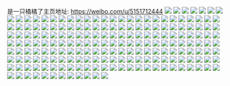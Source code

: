是一只橘橘了主页地址: https://weibo.com/u/5151712444 
![](https://wx4.sinaimg.cn/mw2000/005CE3Kcgy1h93lro4nwtj326x2x8hdu.jpg) 
![](https://wx4.sinaimg.cn/mw2000/005CE3Kcgy1h93ls1mtqtj32c0340u0z.jpg) 
![](https://wx4.sinaimg.cn/mw2000/005CE3Kcgy1h93lrtv0rvj32bz2bznpf.jpg) 
![](https://wx4.sinaimg.cn/mw2000/005CE3Kcgy1h93lrrl40rj31yp2m9kjm.jpg) 
![](https://wx4.sinaimg.cn/mw2000/005CE3Kcgy1h93lrq18pej31rf2cjx6p.jpg) 
![](https://wx4.sinaimg.cn/mw2000/005CE3Kcgy1h93lrxb4qfj32c0340npf.jpg) 
![](https://wx4.sinaimg.cn/mw2000/005CE3Kcgy1h93lrkf4abj32c0340u0z.jpg) 
![](https://wx4.sinaimg.cn/mw2000/005CE3Kcgy1h93lrmidohj32c0340b2b.jpg) 
![](https://wx4.sinaimg.cn/mw2000/005CE3Kcgy1h6s5l9n59oj332p2b3azs.jpg) 
![](https://wx4.sinaimg.cn/mw2000/005CE3Kcgy1h6s5m4d2trj33372beqp3.jpg) 
![](https://wx4.sinaimg.cn/mw2000/005CE3Kcgy1h55mse3943j32c034pb2a.jpg) 
![](https://wx4.sinaimg.cn/mw2000/005CE3Kcgy1h55msaxl90j32c0340qv6.jpg) 
![](https://wx4.sinaimg.cn/mw2000/005CE3Kcgy1h55mscq2blj32c0340qv6.jpg) 
![](https://wx4.sinaimg.cn/mw2000/005CE3Kcly1h547srf88xj32c0340x6q.jpg) 
![](https://wx4.sinaimg.cn/mw2000/005CE3Kcly1h547t0ampoj32c0340u0y.jpg) 
![](https://wx4.sinaimg.cn/mw2000/005CE3Kcly1h547su77wej32c03401kz.jpg) 
![](https://wx4.sinaimg.cn/mw2000/005CE3Kcly1h547spjwkfj329930cnpe.jpg) 
![](https://wx4.sinaimg.cn/mw2000/005CE3Kcly1h547sxxl3ej32c03401ky.jpg) 
![](https://wx4.sinaimg.cn/mw2000/005CE3Kcly1h547swbjj4j32c0340b2a.jpg) 
![](https://wx4.sinaimg.cn/mw2000/005CE3Kcly1h4zr1h3sztj32c03407wl.jpg) 
![](https://wx4.sinaimg.cn/mw2000/005CE3Kcly1h4zr1ek2oaj31j34dfx6r.jpg) 
![](https://wx4.sinaimg.cn/mw2000/005CE3Kcly1h4zr1b3cmcj31w02ioe83.jpg) 
![](https://wx4.sinaimg.cn/mw2000/005CE3Kcgy1h4kt5djxbsj315o1qje68.jpg) 
![](https://wx4.sinaimg.cn/mw2000/005CE3Kcgy1h4jjwkl4zlj30uj14l48x.jpg) 
![](https://wx4.sinaimg.cn/mw2000/005CE3Kcgy1h4jjwn53ryj31vz2iou0x.jpg) 
![](https://wx4.sinaimg.cn/mw2000/005CE3Kcgy1h4jjwodpmmj30vp1kcdsf.jpg) 
![](https://wx4.sinaimg.cn/mw2000/005CE3Kcgy1h4jjwrrmwej31vz2iox6p.jpg) 
![](https://wx4.sinaimg.cn/mw2000/005CE3Kcgy1h4jjwtp0eoj31w02io4qq.jpg) 
![](https://wx4.sinaimg.cn/mw2000/005CE3Kcgy1h4jjwxcftgj31jx22kb29.jpg) 
![](https://wx4.sinaimg.cn/mw2000/005CE3Kcgy1h4jjwvxhe5j33402c01kz.jpg) 
![](https://wx4.sinaimg.cn/mw2000/005CE3Kcgy1h43fuvrz9kj323h23hnpd.jpg) 
![](https://wx4.sinaimg.cn/mw2000/005CE3Kcgy1h43fuyfvopj32c02c07wj.jpg) 
![](https://wx4.sinaimg.cn/mw2000/005CE3Kcgy1h43fv1zg49j32c0340kjo.jpg) 
![](https://wx4.sinaimg.cn/mw2000/005CE3Kcgy1h43fv0373oj3209209e81.jpg) 
![](https://wx4.sinaimg.cn/mw2000/005CE3Kcgy1h2x29os6s4j31w02ionpd.jpg) 
![](https://wx4.sinaimg.cn/mw2000/005CE3Kcgy1h2x29m5cc8j31r71r77wh.jpg) 
![](https://wx4.sinaimg.cn/mw2000/005CE3Kcgy1h2x29vnlkcj325e1m2hdt.jpg) 
![](https://wx4.sinaimg.cn/mw2000/005CE3Kcgy1h2x29q10mmj31w02iokjl.jpg) 
![](https://wx4.sinaimg.cn/mw2000/005CE3Kcgy1h2x29sla8hj31w02ioqv5.jpg) 
![](https://wx4.sinaimg.cn/mw2000/005CE3Kcgy1h2x29ygocrj31w02iou0x.jpg) 
![](https://wx4.sinaimg.cn/mw2000/005CE3Kcgy1h2s1ddud70j30s61e3gwh.jpg) 
![](https://wx4.sinaimg.cn/mw2000/005CE3Kcgy1h2s1de88gwj30ok17nqfs.jpg) 
![](https://wx4.sinaimg.cn/mw2000/005CE3Kcgy1h2s1demgt0j30u01exgz5.jpg) 
![](https://wx4.sinaimg.cn/mw2000/005CE3Kcgy1h137ejtnn8j32c0340npe.jpg) 
![](https://wx4.sinaimg.cn/mw2000/005CE3Kcgy1h137eebmpqj31w02io7wh.jpg) 
![](https://wx4.sinaimg.cn/mw2000/005CE3Kcgy1h137eifgucj32c0340e82.jpg) 
![](https://wx4.sinaimg.cn/mw2000/005CE3Kcgy1h137eh82ldj31vx26hkjl.jpg) 
![](https://wx4.sinaimg.cn/mw2000/005CE3Kcgy1h137ef6y92j31ug1ug4qp.jpg) 
![](https://wx4.sinaimg.cn/mw2000/005CE3Kcgy1h137egd6nxj31w02io7wh.jpg) 
![](https://wx4.sinaimg.cn/mw2000/005CE3Kcgy1h0udvv1ctgj31l7249azq.jpg) 
![](https://wx4.sinaimg.cn/mw2000/005CE3Kcgy1h0udvwgaolj31rh2dpkjl.jpg) 
![](https://wx4.sinaimg.cn/mw2000/005CE3Kcgy1h0udvxtzt3j31ut2h6e81.jpg) 
![](https://wx4.sinaimg.cn/mw2000/005CE3Kcgy1h0udvzb1t8j31vz2ionpd.jpg) 
![](https://wx4.sinaimg.cn/mw2000/005CE3Kcgy1h0udw10kmrj31nu2crb29.jpg) 
![](https://wx4.sinaimg.cn/mw2000/005CE3Kcgy1h0udw2fljoj31w02iohdt.jpg) 
![](https://wx4.sinaimg.cn/mw2000/005CE3Kcly1gyx1hwsu6bj30zk1hcqjk.jpg) 
![](https://wx4.sinaimg.cn/mw2000/005CE3Kcgy1gyq6lw84dyj31w02iokjl.jpg) 
![](https://wx4.sinaimg.cn/mw2000/005CE3Kcgy1gxxkbnvl3uj32io1w0npd.jpg) 
![](https://wx4.sinaimg.cn/mw2000/005CE3Kcgy1gxxkbovosyj31w02iox6p.jpg) 
![](https://wx4.sinaimg.cn/mw2000/005CE3Kcgy1gxxkbq3dapj315o1qikf6.jpg) 
![](https://wx4.sinaimg.cn/mw2000/005CE3Kcgy1gxxkbrauu2j32c02gp7wi.jpg) 
![](https://wx4.sinaimg.cn/mw2000/005CE3Kcgy1gxxkbsfe7qj30kw10ctlg.jpg) 
![](https://wx4.sinaimg.cn/mw2000/005CE3Kcgy1gxcr8rz1zij31w02ionpd.jpg) 
![](https://wx4.sinaimg.cn/mw2000/005CE3Kcgy1gxcr8tldptj32c0340qv6.jpg) 
![](https://wx4.sinaimg.cn/mw2000/005CE3Kcgy1gxcr8pp5qej31w02ioqv5.jpg) 
![](https://wx4.sinaimg.cn/mw2000/005CE3Kcgy1gxcr8uqq28j31h91z3x6p.jpg) 
![](https://wx4.sinaimg.cn/mw2000/005CE3Kcgy1gx5eo616ojj31w02io1ky.jpg) 
![](https://wx4.sinaimg.cn/mw2000/005CE3Kcgy1gx5eo7jqv2j30xc335npd.jpg) 
![](https://wx4.sinaimg.cn/mw2000/005CE3Kcgy1gx5eobq0h0j31ut2fau0x.jpg) 
![](https://wx4.sinaimg.cn/mw2000/005CE3Kcgy1gx5eoehbejj31qv2btx6p.jpg) 
![](https://wx4.sinaimg.cn/mw2000/005CE3Kcgy1gx5eoi9is7j326526vhdu.jpg) 
![](https://wx4.sinaimg.cn/mw2000/005CE3Kcgy1gx5eo3vad1j31w02iox6p.jpg) 
![](https://wx4.sinaimg.cn/mw2000/005CE3Kcgy1gx5eolra26j32io1w0qv5.jpg) 
![](https://wx4.sinaimg.cn/mw2000/005CE3Kcgy1gx5eokglyoj31vz2hb7wi.jpg) 
![](https://wx4.sinaimg.cn/mw2000/005CE3Kcgy1gx5eomvh59j31kt16mqm3.jpg) 
![](https://wx4.sinaimg.cn/mw2000/005CE3Kcgy1gwhb5yz3fmj32801o04qq.jpg) 
![](https://wx4.sinaimg.cn/mw2000/005CE3Kcgy1gwhb60va1cj32801o04qq.jpg) 
![](https://wx4.sinaimg.cn/mw2000/005CE3Kcgy1gwhb62w4u7j32801o0u0x.jpg) 
![](https://wx4.sinaimg.cn/mw2000/005CE3Kcgy1gv5xqu95ftj62io1w0npd02.jpg) 
![](https://wx4.sinaimg.cn/mw2000/005CE3Kcgy1gv5xqt02e5j62io1w0npd02.jpg) 
![](https://wx4.sinaimg.cn/mw2000/005CE3Kcgy1gv5xqvmrfyj628o24ee8102.jpg) 
![](https://wx4.sinaimg.cn/mw2000/005CE3Kcgy1gu89ox4i4aj62c0340npg02.jpg) 
![](https://wx4.sinaimg.cn/mw2000/005CE3Kcgy1gu89ouvnpgj62c0340hdw02.jpg) 
![](https://wx4.sinaimg.cn/mw2000/005CE3Kcgy1gu03la5ci4j62801o0ttj02.jpg) 
![](https://wx4.sinaimg.cn/mw2000/005CE3Kcgy1gu03ldteyzj62c02c0kjn02.jpg) 
![](https://wx4.sinaimg.cn/mw2000/005CE3Kcgy1gu03laqih4j62801o0tth02.jpg) 
![](https://wx4.sinaimg.cn/mw2000/005CE3Kcgy1gu03lc96tlj62801o0qnx02.jpg) 
![](https://wx4.sinaimg.cn/mw2000/005CE3Kcgy1gt1rt4fbuwj31jw22j4qp.jpg) 
![](https://wx4.sinaimg.cn/mw2000/005CE3Kcgy1gt1rt1wey1j31nu24d7wh.jpg) 
![](https://wx4.sinaimg.cn/mw2000/005CE3Kcgy1gt1rt79iycj31oc28ge81.jpg) 
![](https://wx4.sinaimg.cn/mw2000/005CE3Kcgy1gt1rt9dzztj31n527zqv5.jpg) 
![](https://wx4.sinaimg.cn/mw2000/005CE3Kcgy1gr35liacprj31w02ionpd.jpg) 
![](https://wx4.sinaimg.cn/mw2000/005CE3Kcgy1gr35lgoad0j61ua2gehdu02.jpg) 
![](https://wx4.sinaimg.cn/mw2000/005CE3Kcgy1gr35ll5dlej30rj1jle19.jpg) 
![](https://wx4.sinaimg.cn/mw2000/005CE3Kcgy1gr35llzk3sj60rk0rk15q02.jpg) 
![](https://wx4.sinaimg.cn/mw2000/005CE3Kcgy1gr35lpiquzj30rt15p4is.jpg) 
![](https://wx4.sinaimg.cn/mw2000/005CE3Kcgy1gr35loo03wj32c02c0b2b.jpg) 
![](https://wx4.sinaimg.cn/mw2000/005CE3Kcgy1gr35lk8d8cj31w02iob2a.jpg) 
![](https://wx4.sinaimg.cn/mw2000/005CE3Kcgy1gr35luabdpj31w02iob2a.jpg) 
![](https://wx4.sinaimg.cn/mw2000/005CE3Kcgy1gr35mb5kd4j32c033yu15.jpg) 
![](https://wx4.sinaimg.cn/mw2000/005CE3Kcgy1gqty7o1l7mj31ih20m4qq.jpg) 
![](https://wx4.sinaimg.cn/mw2000/005CE3Kcgy1gqty7igri5j30f10hpwh4.jpg) 
![](https://wx4.sinaimg.cn/mw2000/005CE3Kcgy1gqty7l5nb9j31it2124qq.jpg) 
![](https://wx4.sinaimg.cn/mw2000/005CE3Kcgy1gqty7sx88gj333y29o000.jpg) 
![](https://wx4.sinaimg.cn/mw2000/005CE3Kcgy1gqty8ckozxj33402c04qr.jpg) 
![](https://wx4.sinaimg.cn/mw2000/005CE3Kcgy1gqty7xeh9ej333z28hb2c.jpg) 
![](https://wx4.sinaimg.cn/mw2000/005CE3Kcgy1gqty864fo3j32c0340b2b.jpg) 
![](https://wx4.sinaimg.cn/mw2000/005CE3Kcgy1gqty892jauj31rn2d5b2a.jpg) 
![](https://wx4.sinaimg.cn/mw2000/005CE3Kcgy1gqty81uuboj32bz340e83.jpg) 
![](https://wx4.sinaimg.cn/mw2000/005CE3Kcgy1gqo1joknxuj32801o0u0x.jpg) 
![](https://wx4.sinaimg.cn/mw2000/005CE3Kcgy1gqo1jlrs2mj32801o0u0x.jpg) 
![](https://wx4.sinaimg.cn/mw2000/005CE3Kcgy1gq28phttonj31w02ionpd.jpg) 
![](https://wx4.sinaimg.cn/mw2000/005CE3Kcly1gotnqv785jj31w02iob2b.jpg) 
![](https://wx4.sinaimg.cn/mw2000/005CE3Kcly1gotnqx7k2mj31w02io7wj.jpg) 
![](https://wx4.sinaimg.cn/mw2000/005CE3Kcly1gotnr3sd5nj31w02iob2b.jpg) 
![](https://wx4.sinaimg.cn/mw2000/005CE3Kcly1gotnqtbaf4j333z244npg.jpg) 
![](https://wx4.sinaimg.cn/mw2000/005CE3Kcly1gotnr5hkt2j32eh1pohdu.jpg) 
![](https://wx4.sinaimg.cn/mw2000/005CE3Kcly1gotnr7nutij323n1wvnpe.jpg) 
![](https://wx4.sinaimg.cn/mw2000/005CE3Kcly1gotnr9m0c7j32801o0kjm.jpg) 
![](https://wx4.sinaimg.cn/mw2000/005CE3Kcly1gmza40xpkmj31w02io1ky.jpg) 
![](https://wx4.sinaimg.cn/mw2000/005CE3Kcly1gmza4444zaj329p3ep4qr.jpg) 
![](https://wx4.sinaimg.cn/mw2000/005CE3Kcly1gmza3y6jhej329p3ep1kz.jpg) 
![](https://wx4.sinaimg.cn/mw2000/005CE3Kcly1gmza4863lij32fe36q4qr.jpg) 
![](https://wx4.sinaimg.cn/mw2000/005CE3Kcly1gmm7wo2z1vj30u0141n86.jpg) 
![](https://wx4.sinaimg.cn/mw2000/005CE3Kcly1gmm7wphee1j30u015xwtl.jpg) 
![](https://wx4.sinaimg.cn/mw2000/005CE3Kcly1gmm7wqgnf8j30u0140n8c.jpg) 
![](https://wx4.sinaimg.cn/mw2000/005CE3Kcly1gmm7wrip5ij30u01407gy.jpg) 
![](https://wx4.sinaimg.cn/mw2000/005CE3Kcly1gm43dnbyp4j31vz2iohdt.jpg) 
![](https://wx4.sinaimg.cn/mw2000/005CE3Kcly1gm43dt0u6yj32io1vzb29.jpg) 
![](https://wx4.sinaimg.cn/mw2000/005CE3Kcly1gm43dqbb9aj31w02iokjl.jpg) 
![](https://wx4.sinaimg.cn/mw2000/005CE3Kcly1gm43doisi2j31w02ioqv5.jpg) 
![](https://wx4.sinaimg.cn/mw2000/005CE3Kcly1gm43dnovmgj30kw0ni132.jpg) 
![](https://wx4.sinaimg.cn/mw2000/005CE3Kcly1gm43duu3fkj31w02io1ky.jpg) 
![](https://wx4.sinaimg.cn/mw2000/005CE3Kcly1gk58dfws1xj31o01o01kx.jpg) 
![](https://wx4.sinaimg.cn/mw2000/005CE3Kcly1gk58dd19kxj31o01o07me.jpg) 
![](https://wx4.sinaimg.cn/mw2000/005CE3Kcly1gjesm8cdl5j326i26i4qr.jpg) 
![](https://wx4.sinaimg.cn/mw2000/005CE3Kcly1gjesm9z3gjj32c02c04qs.jpg) 
![](https://wx4.sinaimg.cn/mw2000/005CE3Kcly1gjesmbi4qjj326i26i7wj.jpg) 
![](https://wx4.sinaimg.cn/mw2000/005CE3Kcly1gjesm62d70j31t81t84pp.jpg) 
![](https://wx4.sinaimg.cn/mw2000/005CE3Kcly1gjesmdwcsuj31w01w0u0y.jpg) 
![](https://wx4.sinaimg.cn/mw2000/005CE3Kcly1gjesmew39vj31w01w04qp.jpg) 
![](https://wx4.sinaimg.cn/mw2000/005CE3Kcly1gjesmg4nlmj322w22we83.jpg) 
![](https://wx4.sinaimg.cn/mw2000/005CE3Kcly1gjesmh354sj325j2vde82.jpg) 
![](https://wx4.sinaimg.cn/mw2000/005CE3Kcly1gjesmi0zb1j32c02c0e83.jpg) 
![](https://wx4.sinaimg.cn/mw2000/005CE3Kcly1gi14lstqppj33402c0qv6.jpg) 
![](https://wx4.sinaimg.cn/mw2000/005CE3Kcly1gi14lm2sv8j31w01w0b29.jpg) 
![](https://wx4.sinaimg.cn/mw2000/005CE3Kcly1gi14lp4v68j31tu3gvx6p.jpg) 
![](https://wx4.sinaimg.cn/mw2000/005CE3Kcly1gi14lysx42j31w02ionpd.jpg) 
![](https://wx4.sinaimg.cn/mw2000/005CE3Kcly1gi14luiogvj31w01w0b29.jpg) 
![](https://wx4.sinaimg.cn/mw2000/005CE3Kcly1gi14lwyj5kj31w02ionpd.jpg) 
![](https://wx4.sinaimg.cn/mw2000/005CE3Kcly1gggaf1vjasj31w02ionpd.jpg) 
![](https://wx4.sinaimg.cn/mw2000/005CE3Kcly1gggaf38bpjj31w02iob29.jpg) 
![](https://wx4.sinaimg.cn/mw2000/005CE3Kcly1gggaf4xeohj31w02ionpd.jpg) 
![](https://wx4.sinaimg.cn/mw2000/005CE3Kcly1gggaf66j1lj31w02io4qp.jpg) 
![](https://wx4.sinaimg.cn/mw2000/005CE3Kcly1gggaf7fgbvj31kw1kwkae.jpg) 
![](https://wx4.sinaimg.cn/mw2000/005CE3Kcly1gggaeznp34j31vk1vk4mv.jpg) 
![](https://wx4.sinaimg.cn/mw2000/005CE3Kcly1gggaf8qxxpj31w01w0qt1.jpg) 
![](https://wx4.sinaimg.cn/mw2000/005CE3Kcly1gggaf9v9wyj326i26ie1p.jpg) 
![](https://wx4.sinaimg.cn/mw2000/005CE3Kcly1gggafbsw9lj31w01w04qp.jpg) 
![](https://wx4.sinaimg.cn/mw2000/005CE3Kcly1gfl66jncpfj314j5mq7wj.jpg) 
![](https://wx4.sinaimg.cn/mw2000/005CE3Kcly1gfl66krrsyj31af4x27wi.jpg) 
![](https://wx4.sinaimg.cn/mw2000/005CE3Kcly1gfl66hv7wvj30z46i2x6p.jpg) 
![](https://wx4.sinaimg.cn/mw2000/005CE3Kcly1gfl66ltjrwj30zk6f4e82.jpg) 
![](https://wx4.sinaimg.cn/mw2000/005CE3Kcly1gfl66mr5v3j315l5hmnpe.jpg) 
![](https://wx4.sinaimg.cn/mw2000/005CE3Kcly1gfglntqj7cj31gi1ghwz3.jpg) 
![](https://wx4.sinaimg.cn/mw2000/005CE3Kcly1gfglns6uk5j32c02c0b2a.jpg) 
![](https://wx4.sinaimg.cn/mw2000/005CE3Kcly1gfglnvm9hrj31zn1zn7vm.jpg) 
![](https://wx4.sinaimg.cn/mw2000/005CE3Kcly1gfglnxqg5qj326i26i4qp.jpg) 
![](https://wx4.sinaimg.cn/mw2000/005CE3Kcly1gfglo1qrg0j32c02c0hdu.jpg) 
![](https://wx4.sinaimg.cn/mw2000/005CE3Kcly1gfglo3gksvj326i26i1kx.jpg) 
![](https://wx4.sinaimg.cn/mw2000/005CE3Kcly1gfd79zj66rj314j5mqkjl.jpg) 
![](https://wx4.sinaimg.cn/mw2000/005CE3Kcly1gfd7ad5bi6j31395tehdu.jpg) 
![](https://wx4.sinaimg.cn/mw2000/005CE3Kcly1gfd7ae9jexj31oe3s2hdu.jpg) 
![](https://wx4.sinaimg.cn/mw2000/005CE3Kcly1gfd7aguvt7j30yw6jk1l0.jpg) 
![](https://wx4.sinaimg.cn/mw2000/005CE3Kcly1gf7djovr6dj31w02io1fl.jpg) 
![](https://wx4.sinaimg.cn/mw2000/005CE3Kcly1gep0e6mjwnj32801o07wh.jpg) 
![](https://wx4.sinaimg.cn/mw2000/005CE3Kcly1gep0e7xkuoj31na272hdt.jpg) 
![](https://wx4.sinaimg.cn/mw2000/005CE3Kcly1ge8jvpdkwfj31o01o01kx.jpg) 
![](https://wx4.sinaimg.cn/mw2000/005CE3Kcly1ge8jvolckqj31o01o01kx.jpg) 
![](https://wx4.sinaimg.cn/mw2000/005CE3Kcly1ge0tfisng2j31o0280u0x.jpg) 
![](https://wx4.sinaimg.cn/mw2000/005CE3Kcly1gdeds09r81j31o01o0npd.jpg) 
![](https://wx4.sinaimg.cn/mw2000/005CE3Kcly1gdedryurzmj31o01o0kjl.jpg) 
![](https://wx4.sinaimg.cn/mw2000/005CE3Kcgy1gagbyc8nbtj30rs70b7wj.jpg) 
![](https://wx4.sinaimg.cn/mw2000/005CE3Kcgy1gagbyiyic7j30rs6g11kz.jpg) 
![](https://wx4.sinaimg.cn/mw2000/005CE3Kcgy1gagby62gc0j30rs7gjnpf.jpg) 
![](https://wx4.sinaimg.cn/mw2000/005CE3Kcgy1gagbypuv00j30rs6l04qs.jpg) 
![](https://wx4.sinaimg.cn/mw2000/005CE3Kcly1ga86z79093j31w01w0x6p.jpg) 
![](https://wx4.sinaimg.cn/mw2000/005CE3Kcly1ga86zdswusj31mb1mbu0x.jpg) 
![](https://wx4.sinaimg.cn/mw2000/005CE3Kcly1ga86zk81auj31qs1qsqv5.jpg) 
![](https://wx4.sinaimg.cn/mw2000/005CE3Kcly1g9xqeguzkpj32801o0e81.jpg) 
![](https://wx4.sinaimg.cn/mw2000/005CE3Kcly1g9xqgx7dzqj31vz2io7wj.jpg) 
![](https://wx4.sinaimg.cn/mw2000/005CE3Kcly1g9xqejzaj6j31pm2be4qr.jpg) 
![](https://wx4.sinaimg.cn/mw2000/005CE3Kcly1g9xqei6qe5j30rs223qv5.jpg) 
![](https://wx4.sinaimg.cn/mw2000/005CE3Kcly1g9xrbgx3azj30rs1jkamk.jpg) 
